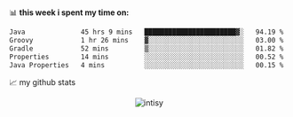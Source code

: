 📊 **this week i spent my time on:**
<!--START_SECTION:waka-->

```txt
Java              45 hrs 9 mins   ███████████████████████▓░   94.19 %
Groovy            1 hr 26 mins    ▓░░░░░░░░░░░░░░░░░░░░░░░░   03.00 %
Gradle            52 mins         ▒░░░░░░░░░░░░░░░░░░░░░░░░   01.82 %
Properties        14 mins         ░░░░░░░░░░░░░░░░░░░░░░░░░   00.52 %
Java Properties   4 mins          ░░░░░░░░░░░░░░░░░░░░░░░░░   00.15 %
```

<!--END_SECTION:waka-->


📈 my github stats

<p align="center"> <img src="https://github-readme-stats.vercel.app/api?username=intisy&show_icons=true&theme=gotham" alt="intisy" />




